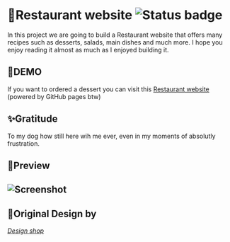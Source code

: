 # 🍩Restaurant website ![Status badge](https://img.shields.io/badge/status-completed-green)

In this project we are going to build a Restaurant website that offers many recipes such as desserts, salads, main dishes and much more. I hope you enjoy reading it almost as much as I enjoyed building it.
## 🚀DEMO
If you want to ordered a dessert you can visit this [Restaurant website](https://luiisca.github.io/Grab-your-food/) (powered by GitHub pages btw)
## ✨Gratitude 
To my dog how still here wih me ever, even in my moments of absolutly frustration.
## 👀Preview
![Screenshot](Grab-your-food_Preview.png)
------------


## 📖Original Design by
 [*Design shop*](https://www.uplabs.com/posts/food-app-hero-header)
 
